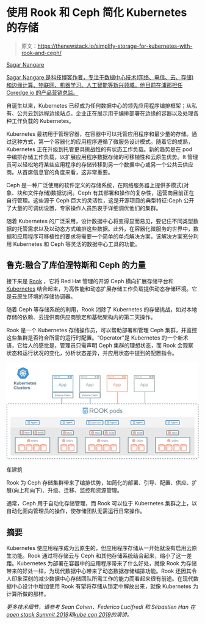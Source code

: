# 使用 Rook 和 Ceph 简化 Kubernetes 的存储

> 原文：<https://thenewstack.io/simplify-storage-for-kubernetes-with-rook-and-ceph/>

[](https://twitter.com/sagarnangare)

[Sagar Nangare](https://twitter.com/sagarnangare)

[Sagar Nangare 是科技博客作者，专注于数据中心技术(网络、电信、云、存储)和边缘计算、物联网、机器学习、人工智能等新兴领域。他目前在浦那担任 Coredge.io 的产品营销总监。](https://twitter.com/sagarnangare)

[](https://twitter.com/sagarnangare)[](https://twitter.com/sagarnangare)

自诞生以来，Kubernetes 已经成为任何数据中心的领先应用程序编排框架；从私有、公共云到远程边缘站点。企业正在展示用于编排部署在边缘的容器以及处理各种工作负载的 Kubernetes。

Kubernetes 最初用于管理容器，在容器中可以托管应用程序和最少量的存储。通过这种方式，第一个容器化的应用程序遵循了微服务设计模式。随着它的成熟，Kubernetes 正在升级到托管更具挑战性的有状态工作负载。新的趋势是在 pod 中编排存储工作负载，以扩展应用程序数据存储的可移植性和云原生优势。It 管理员可以轻松地将某些应用程序的存储转移到另一个数据中心或另一个公共云供应商。从首席信息官的角度来看，这非常重要。

Ceph 是一种广泛使用的软件定义的存储系统，在网络服务器上提供多模式(对象、块和文件存储)数据访问。Ceph 有其部署和操作的复杂性，运营商目前正在自行管理。这些源于 Ceph 巨大的灵活性，这是开源项目的典型特征:Ceph 公开了大量的可调优设置，专家操作人员热衷于详细调优他们的集群。

随着 Kubernetes 的广泛采用，设计数据中心将变得显而易见，要记住不同类型数据的托管需求以及以动态方式编排这些数据。此外，在容器化微服务的世界中，数据和应用程序可移植性的要求将需要一个简单的单点解决方案，该解决方案充分利用 Kubernetes 和 Ceph 等灵活的数据中心工具的功能。

## 鲁克:融合了库伯涅特斯和 Ceph 的力量

接下来是 [Rook](https://rook.io/) ，它将 Red Hat 管理的开源 Ceph 横向扩展存储平台和 [Kubernetes](/category/kubernetes/) 结合起来，为高性能和动态扩展存储工作负载提供动态存储环境。它是云原生环境的存储协调器。

随着 Ceph 等存储系统的利用，Rook 消除了 Kubernetes 的存储挑战，如对本地存储的依赖、云提供商供应商锁定和基础架构内的第二天操作。

Rook 是一个 Kubernetes 存储操作员，可以帮助部署和管理 Ceph 集群，并监控这些集群是否符合所需的运行时配置。“Operator”是 Kubernetes 的一个新术语，它给人的感觉是，管理员只需声明 Ceph 集群的理想状态，而 Rook 会观察状态和运行状况的变化，分析状态差异，并应用状态中提到的配置指令。

[![](img/970ef785bed14b5f7fed8390d48dce52.png)](https://cdn.thenewstack.io/media/2019/07/cb8f04dd-rook.png)

车建筑

Rook 为 Ceph 存储集群带来了编排优势，如简化的部署、引导、配置、供应、扩展(向上和向下)、升级、迁移、监控和资源管理。

通常，Ceph 用于自动化存储管理，而 Rook 可以位于 Kubernetes 集群之上，以自动化面向管理员的操作，使存储团队无需运行日常操作。

## 摘要

Kubernetes 使应用程序成为云原生的，但应用程序存储从一开始就没有启用云原生功能。Rook 通过将存储云与 Ceph 和其他存储系统结合起来，缩小了这一差距。Kubernetes 为部署在容器中的应用程序带来了什么好处，就像 Rook 为存储带来的好处一样，为现代数据中心带来了动态数据存储编排功能。Rook 还因其令人印象深刻的减少数据中心存储团队所需工作的能力而看起来很有前途。在现代数据中心设计中增加使用 Rook 有望将存储从锁定中解放出来，就像 Kubernetes 为计算所做的那样。

*更多技术细节，请参考 Sean Cohen、Federico Lucifredi 和 Sébastien Han 在*[*open stack Summit 2019*](https://www.openstack.org/videos/summits/denver-2019/storage-101-rook-and-ceph)*和*[*kube con 2019*](http://www.sebastien-han.fr/blog/2019/05/25/KubeCon-Barcelona-Rook-Ceph-and-ARM-A-Caffeinated-Tutorial/)*的演讲。*

<svg xmlns:xlink="http://www.w3.org/1999/xlink" viewBox="0 0 68 31" version="1.1"><title>Group</title> <desc>Created with Sketch.</desc></svg>
